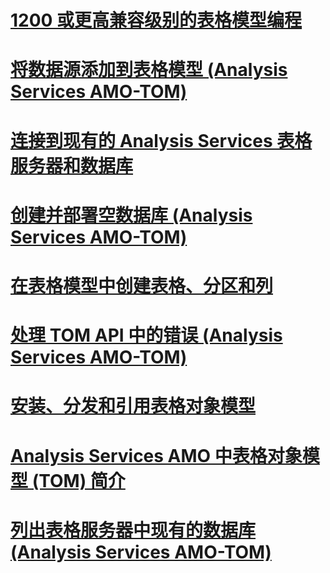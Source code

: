 # [1200 或更高兼容级别的表格模型编程](tabular-model-programming-for-compatibility-level-1200.md)

# [将数据源添加到表格模型 (Analysis Services AMO-TOM)](add-a-data-source-to-tabular-model-analysis-services-amo-tom.md)
# [连接到现有的 Analysis Services 表格服务器和数据库](connect-to-existing-analysis-services-tabular-server-and-database.md)
# [创建并部署空数据库 (Analysis Services AMO-TOM)](create-and-deploy-an-empty-database-analysis-services-amo-tom.md)
# [在表格模型中创建表格、分区和列](create-tables-partitions-and-columns-in-a-tabular-model.md)
# [处理 TOM API 中的错误 (Analysis Services AMO-TOM)](handling-errors-in-the-tom-api-analysis-services-amo-tom.md)
# [安装、分发和引用表格对象模型](install-distribute-and-reference-the-tabular-object-model.md)
# [Analysis Services AMO 中表格对象模型 (TOM) 简介](introduction-to-the-tabular-object-model-tom-in-analysis-services-amo.md)
# [列出表格服务器中现有的数据库 (Analysis Services AMO-TOM)](list-existing-databases-on-a-tabular-server-analysis-services-amo-tom.md)
